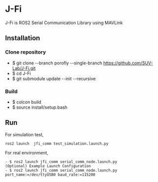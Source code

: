 # J-Fi
J-Fi is ROS2 Serial Communication Library using MAVLink


## Installation

### Clone repository
- $ git clone --branch porofly --single-branch https://github.com/SUV-Lab/J-Fi.git
- $ cd J-Fi
- $ git submodule update --init --recursive

### Build
- $ colcon build
- $ source install/setup.bash


## Run

For simulation test,
```
ros2 launch  jfi_comm test_simulation.launch.py
```

For real environment,
```
- $ ros2 launch jfi_comm serial_comm_node.launch.py
(Optional) Example Launch Configuration
- $ ros2 launch jfi_comm serial_comm_node.launch.py port_name:=/dev/ttyUSB0 baud_rate:=115200
```
